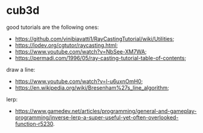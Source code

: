 # cub3d

good tutorials are the following ones:
* <https://github.com/vinibiavatti1/RayCastingTutorial/wiki/Utilities>;
* <https://lodev.org/cgtutor/raycasting.html>;
* <https://www.youtube.com/watch?v=NbSee-XM7WA>;
* <https://permadi.com/1996/05/ray-casting-tutorial-table-of-contents>;

draw a line:
* <https://www.youtube.com/watch?v=l-u6uxnOmH0>;
* <https://en.wikipedia.org/wiki/Bresenham%27s_line_algorithm>;

lerp:
* <https://www.gamedev.net/articles/programming/general-and-gameplay-programming/inverse-lerp-a-super-useful-yet-often-overlooked-function-r5230>.